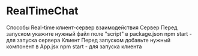 # RealTimeChat


Способы Real-time клиент-сервер взаимодействия
Сервер
Перед запуском укажите нужный файл поле "script" в package.json
npm start - для запуска сервера
Клиент
Перед запуском добавьте нужный компонент в App.jsx
npm start - для запуска клиента
